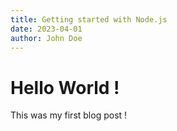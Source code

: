 ```yaml
---
title: Getting started with Node.js
date: 2023-04-01
author: John Doe
---
```


# Hello World !

This was my first blog post !